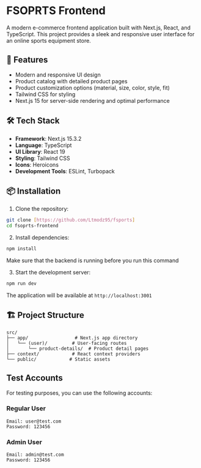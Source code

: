 # FSOPRTS Frontend

A modern e-commerce frontend application built with Next.js, React, and TypeScript. This project provides a sleek and responsive user interface for an online sports equipment store.

## 🚀 Features

- Modern and responsive UI design
- Product catalog with detailed product pages
- Product customization options (material, size, color, style, fit)
- Tailwind CSS for styling
- Next.js 15 for server-side rendering and optimal performance

## 🛠️ Tech Stack

- **Framework**: Next.js 15.3.2
- **Language**: TypeScript
- **UI Library**: React 19
- **Styling**: Tailwind CSS
- **Icons**: Heroicons
- **Development Tools**: ESLint, Turbopack

## 📦 Installation

1. Clone the repository:
```bash
git clone [https://github.com/Ltmodz95/fsports]
cd fsoprts-frontend
```

2. Install dependencies:
```bash
npm install
```
Make sure that the backend is running before you run this command


3. Start the development server:
```bash
npm run dev
```

The application will be available at `http://localhost:3001`

## 🏗️ Project Structure

```
src/
├── app/                 # Next.js app directory
│   └── (user)/         # User-facing routes
│       └── product-details/  # Product detail pages
├── context/            # React context providers
└── public/            # Static assets
```

## Test Accounts

For testing purposes, you can use the following accounts:

### Regular User
```
Email: user@test.com
Password: 123456
```

### Admin User
```
Email: admin@test.com
Password: 123456
```



